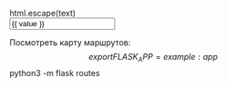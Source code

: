 html.escape(text)  
<input value="{{ value }}">  

Посмотреть карту маршрутов:  
$$ export FLASK_APP=example:app
$$ python3 -m flask routes
